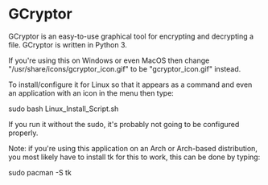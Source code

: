 # GCryptor
GCryptor is an easy-to-use graphical tool for encrypting and decrypting a file. GCryptor is written in Python 3.

If you're using this on Windows or even MacOS then change "/usr/share/icons/gcryptor_icon.gif"
to be "gcryptor_icon.gif" instead.

To install/configure it for Linux so that it appears as a command and even an application with
an icon in the menu then type:

sudo bash Linux_Install_Script.sh

If you run it without the sudo, it's probably not going to be configured properly. 


Note:
if you're using this application on an Arch or Arch-based distribution, you most likely
have to install tk for this to work, this can be done by typing:

sudo pacman -S tk
